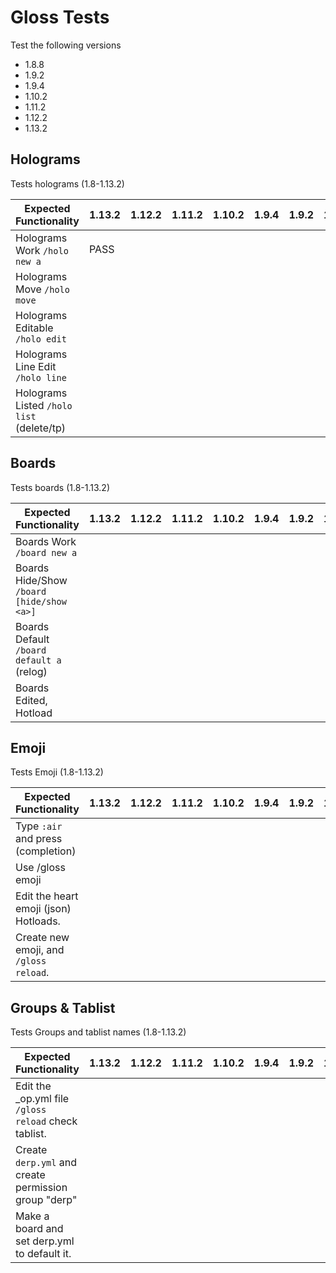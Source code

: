 # Gloss Tests
Test the following versions
* 1.8.8
* 1.9.2
* 1.9.4
* 1.10.2
* 1.11.2
* 1.12.2
* 1.13.2

## Holograms
Tests holograms (1.8-1.13.2)

| Expected Functionality                    | 1.13.2 | 1.12.2 | 1.11.2 | 1.10.2 | 1.9.4 | 1.9.2 | 1.8.8 |
|-------------------------------------------|--------|--------|--------|--------|-------|-------|-------|
| Holograms Work `/holo new a`              | PASS |        |        |        |       |       |       |
| Holograms Move `/holo move`               |        |        |        |        |       |       |       |
| Holograms Editable `/holo edit`           |        |        |        |        |       |       |       |
| Holograms Line Edit `/holo line`          |        |        |        |        |       |       |       |
| Holograms Listed `/holo list` (delete/tp) |        |        |        |        |       |       |       |

## Boards
Tests boards (1.8-1.13.2)

| Expected Functionality                    | 1.13.2 | 1.12.2 | 1.11.2 | 1.10.2 | 1.9.4 | 1.9.2 | 1.8.8 |
|-------------------------------------------|--------|--------|--------|--------|-------|-------|-------|
| Boards Work `/board new a`                |        |        |        |        |       |       |       |
| Boards Hide/Show `/board [hide/show <a>]` |        |        |        |        |       |       |       |
| Boards Default `/board default a` (relog) |        |        |        |        |       |       |       |
| Boards Edited, Hotload                    |        |        |        |        |       |       |       |

## Emoji
Tests Emoji (1.8-1.13.2)

| Expected Functionality                   | 1.13.2 | 1.12.2 | 1.11.2 | 1.10.2 | 1.9.4 | 1.9.2 | 1.8.8 |
|------------------------------------------|--------|--------|--------|--------|-------|-------|-------|
| Type `:air` and press <TAB> (completion) |        |        |        |        |       |       |       |
| Use /gloss emoji                         |        |        |        |        |       |       |       |
| Edit the heart emoji (json) Hotloads.    |        |        |        |        |       |       |       |
| Create new emoji, and `/gloss reload`.   |        |        |        |        |       |       |       |
  
## Groups & Tablist
Tests Groups and tablist names (1.8-1.13.2)

| Expected Functionality                               | 1.13.2 | 1.12.2 | 1.11.2 | 1.10.2 | 1.9.4 | 1.9.2 | 1.8.8 |
|------------------------------------------------------|--------|--------|--------|--------|-------|-------|-------|
| Edit the _op.yml file `/gloss reload` check tablist. |        |        |        |        |       |       |       |
| Create `derp.yml` and create permission group "derp" |        |        |        |        |       |       |       |
| Make a board and set derp.yml to default it.         |        |        |        |        |       |       |       |
